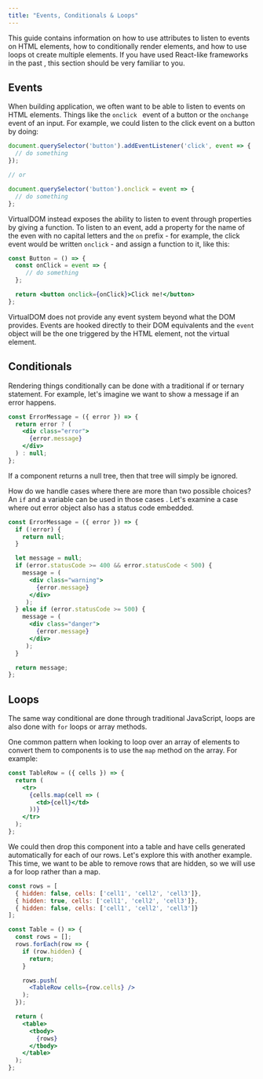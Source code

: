 ```yaml
---
title: "Events, Conditionals & Loops"
---
```


This guide contains information on how to use attributes to listen to events on HTML elements, how to conditionally
 render elements, and how to use loops ot create multiple elements. If you have used React-like frameworks in the past
 , this section should be very familiar to you.

## Events
When building application, we often want to be able to listen to events on HTML elements. Things like the `onclick
` event of a button or the `onchange` event of an input. For example, we could listen to the click event on a button
 by doing:

```javascript
document.querySelector('button').addEventListener('click', event => {
  // do something
});

// or

document.querySelector('button').onclick = event => {
  // do something
};
```

VirtualDOM instead exposes the ability to listen to event through properties by giving a function. To listen to an
 event, add a property for the name of the even with no capital letters and the `on` prefix - for example, the click
 event would be written `onclick` - and assign a function to it, like this:

```jsx
const Button = () => {
  const onClick = event => {
     // do something
  };

  return <button onclick={onClick}>Click me!</button>
};
```

VirtualDOM does not provide any event system beyond what the DOM provides. Events are hooked directly to their DOM
 equivalents and the `event` object will be the one triggered by the HTML element, not the virtual element.

## Conditionals
Rendering things conditionally can be done with a traditional if or ternary statement. For example, let's imagine we
 want to show a message if an error happens.

```jsx
const ErrorMessage = ({ error }) => {
  return error ? (
    <div class="error">
      {error.message}
    </div>
  ) : null;
};
```

If a component returns a null tree, then that tree will simply be ignored.

How do we handle cases where there are more than two possible choices? An `if` and a variable can be used in those cases
. Let's examine a case where out error object also has a status code embedded.

```jsx
const ErrorMessage = ({ error }) => {
  if (!error) {
    return null;
  }

  let message = null;
  if (error.statusCode >= 400 && error.statusCode < 500) {
    message = (
      <div class="warning">
        {error.message}
      </div>
     );
  } else if (error.statusCode >= 500) {
    message = (
      <div class="danger">
        {error.message}
      </div>
     );
  }

  return message;
};
```

## Loops
The same way conditional are done through traditional JavaScript, loops are also done with `for` loops or array methods.

One common pattern when looking to loop over an array of elements to convert them to components is to use the `map` 
method on the array. For example:

```jsx
const TableRow = ({ cells }) => {
  return (
    <tr>
      {cells.map(cell => (
        <td>{cell}</td>
      ))}
    </tr>
  );
};
```

We could then drop this component into a table and have cells generated automatically for each of our rows. Let's
 explore this with another example. This time, we want to be able to remove rows that are hidden, so we will use a
 for loop rather than a map.

```jsx
const rows = [
  { hidden: false, cells: ['cell1', 'cell2', 'cell3']},
  { hidden: true, cells: ['cell1', 'cell2', 'cell3']},
  { hidden: false, cells: ['cell1', 'cell2', 'cell3']}
];

const Table = () => {
  const rows = [];
  rows.forEach(row => {
    if (row.hidden) {
      return;
    }

    rows.push(
      <TableRow cells={row.cells} />
    ); 
  });

  return (
    <table>
      <tbody>
        {rows}
      </tbody>
    </table>
  );
};
```
